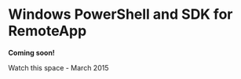 
<properties 
    pageTitle="Windows PowerShell and SDK for RemoteApp"
    description="Learn about the Windows PowerShell module and SDK for RemoteApp." 
    services="remoteapp" 
    solutions="" documentationCenter="" 
    authors="lizap" 
    manager="mbaldwin" />

<tags 
    ms.service="remoteapp" 
    ms.workload="compute" 
    ms.tgt_pltfrm="na" 
    ms.devlang="na" 
    ms.topic="article" 
    ms.date="02/20/2015" 
    ms.author="elizapo" />



# Windows PowerShell and SDK for RemoteApp

**Coming soon!**

Watch this space - March 2015
